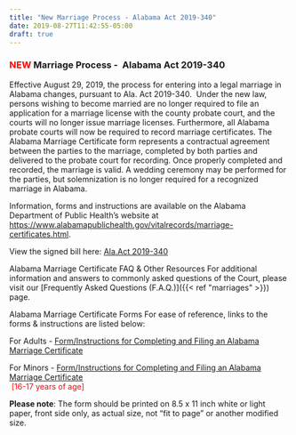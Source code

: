 ```yaml
---
title: "New Marriage Process - Alabama Act 2019-340"
date: 2019-08-27T11:42:55-05:00
draft: true
---
```


### <span style="color: red">NEW</span> Marriage Process -  Alabama Act 2019-340
Effective August 29, 2019, the process for entering into a legal marriage in
Alabama changes, pursuant to Ala. Act 2019-340.  Under the new law, persons wishing to become married are no longer required to file an application for a
marriage license with the county probate court, and the courts will no longer
issue marriage licenses. Furthermore, all Alabama probate courts will now be
required to record marriage certificates. The Alabama Marriage Certificate form
represents a contractual agreement between the parties to the marriage,
completed by both parties and delivered to the probate court for recording. Once
properly completed and recorded, the marriage is valid. A wedding ceremony may
be performed for the parties, but solemnization is no longer required for a
recognized marriage in Alabama.

Information, forms and instructions are available on the Alabama Department of
Public
Health’s website at 
https://www.alabamapublichealth.gov/vitalrecords/marriage-certificates.html.

View the signed bill here: [Ala.Act 2019-340](https://benchmark.probate.mobilecountyal.gov/uploads/Ala.Act2019-340.pdf)

Alabama Marriage Certificate FAQ &amp; Other Resources
For additional information and answers to commonly asked questions of the Court,
please visit our [Frequently Asked Questions (F.A.Q.)]({{< ref "marriages" >}}) page.

Alabama Marriage Certificate Forms
For ease of reference, links to the forms &amp; instructions are listed below:

 For Adults - [Form/Instructions for Completing and Filing an Alabama Marriage Certificate](https://www.alabamapublichealth.gov/vitalrecords/assets/applicationandinstructionsadults.pdf)
 
 For Minors - [Form/Instructions for Completing and Filing an Alabama Marriage Certificate](https://www.alabamapublichealth.gov/vitalrecords/assets/applicationandintructionsminors.pdf)  
  <span style="color:red">[16-17 years of age]</span>

__Please note__: The form should be printed on 8.5 x 11 inch white or light
paper, front side only, as actual size, not “fit to page” or another modified
size.
